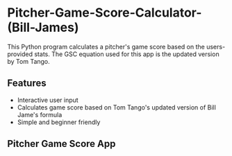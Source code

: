 # Pitcher-Game-Score-Calculator-(Bill-James)
This Python program calculates a pitcher's game score based on the users-provided stats. 
The GSC equation used for this app is the updated version by Tom Tango.


## Features
- Interactive user input
- Calculates game score based on Tom Tango's updated version of Bill Jame's formula
- Simple and beginner friendly

## Pitcher Game Score App
